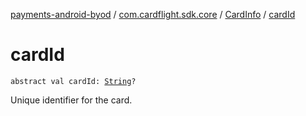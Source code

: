 [payments-android-byod](../../index.md) / [com.cardflight.sdk.core](../index.md) / [CardInfo](index.md) / [cardId](./card-id.md)

# cardId

`abstract val cardId: `[`String`](https://kotlinlang.org/api/latest/jvm/stdlib/kotlin/-string/index.html)`?`

Unique identifier for the card.

